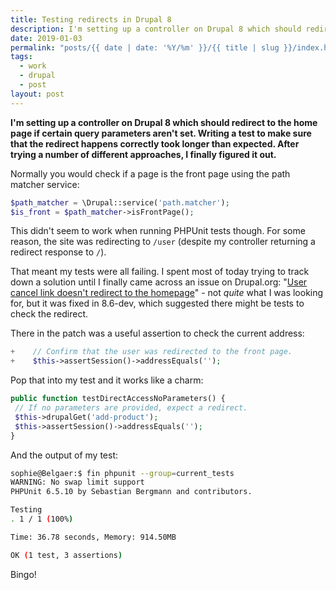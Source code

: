 ```yaml
---
title: Testing redirects in Drupal 8
description: I'm setting up a controller on Drupal 8 which should redirct to the home page if certain query parameters aren't set. Writing a test to make sure that the redirect happens correctly took longer than expected. After trying a number of different approaches, I finally figured it out.
date: 2019-01-03
permalink: "posts/{{ date | date: '%Y/%m' }}/{{ title | slug }}/index.html"
tags:
  - work
  - drupal
  - post
layout: post
---
```

**I'm setting up a controller on Drupal 8 which should redirect to the home page if certain query parameters aren't set. Writing a test to make sure that the redirect happens correctly took longer than expected. After trying a number of different approaches, I finally figured it out.**

Normally you would check if a page is the front page using the path matcher service:

```php
$path_matcher = \Drupal::service('path.matcher');
$is_front = $path_matcher->isFrontPage();
```

This didn't seem to work when running PHPUnit tests though. For some reason, the site was redirecting to `/user` (despite my controller returning a redirect response to `/`).

That meant my tests were all failing. I spent most of today trying to track down a solution until I finally came across an issue on Drupal.org: "[User cancel link doesn't redirect to the homepage](https://www.drupal.org/project/drupal/issues/2855054)" - not *quite* what I was looking for, but it was fixed in 8.6-dev, which suggested there might be tests to check the redirect.

There in the patch was a useful assertion to check the current address:

```php
+    // Confirm that the user was redirected to the front page.
+    $this->assertSession()->addressEquals('');
```

Pop that into my test and it works like a charm:

```php
public function testDirectAccessNoParameters() {
 // If no parameters are provided, expect a redirect.
 $this->drupalGet('add-product');
 $this->assertSession()->addressEquals('');
}
```

And the output of my test:

```bash
sophie@Belgaer:$ fin phpunit --group=current_tests
WARNING: No swap limit support
PHPUnit 6.5.10 by Sebastian Bergmann and contributors.

Testing
. 1 / 1 (100%)

Time: 36.78 seconds, Memory: 914.50MB

OK (1 test, 3 assertions)
```

Bingo!
